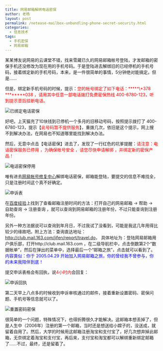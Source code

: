 ```yaml
---
title: 网易邮箱解绑电话密保
author: 老杨
layout: post
permalink: /netease-mailbox-unbundling-phone-secret-security.html
categories:
  - 信息技术
tags:
  - 手机密保
  - 网易邮箱
---
```

某某博友说网易的云课堂不错，找来雪藏已久的网易邮箱帐号登陆，才发邮箱的密保手机还没修改为现在用的手机号码。于是登陆进去解绑旧的已经停机的手机号码，接着绑定新的手机号码，本来，是一件很简单的事情，5分钟绝对能搞定。但是……  


  
但是，绑定新手机号码的时候，提示：<span style = "color:red;">您的帐号绑定了如下电话：\*****\*\\*\*378 \*\*\***\***038 ，请用其中任意一部电话拨打免费密保热线 400-6780-123，听到提示音后挂断电话。</span>

![ 已绑定电话密保 ][1]

好吧，上天猫充了10块钱到已停机一个多月的旧移动号码，按照提示拨打了 400-6780-123，提示【<span style = "color:red;">此号码暂不提供服务</span>】，重拨几次，依旧是这个提示，网上搜不到解决办法，在网易也不知道哪里能找到解决办法。

然后，无意中点击【电话密保】进去了，发现了一行红色的坑爹提醒：<span style = "color:red;">请注意：电话密保服务已停用 ，为确保帐号安全 ，请您尽快申请解绑 ，并绑定新的密保产品！</span>

![ 电话密保停用][2]

唯有进去<a href="https://mima.163.com" target="_blank">网易帐号修复中心</a>解绑电话密保，邮箱能登陆，要提交的信息不难找全，只是注册时间这个真不好确定。

![ 申诉表 ][3]

在<a href="http://jingyan.baidu.com/article/a3a3f8118f3b498da3eb8a5b.html" target="_blank">百度经验</a>上找到了查看邮箱注册时间的方法：打开自己的网易邮箱 -> 帮助 -> 自助查询 -> 注册查询 ，就可以查询到网易邮箱的注册年份，不过只能查询到注册年份。

另外一种方法据说可以查询到年月日，不过我试了没看到，可能是我这几年用得比较少的缘故吧。附上方法：查询直达地址：<a href="http://club.mail.163.com/jifen/report/travel.do" target="_blank">http://club.mail.163.com/jifen/report/travel.do</a>， 具体地址为：登陆网易邮箱用户俱乐部，打开http://club.mail.163.com ，在二级导航栏中，点击倒数第2个“数据帐单”，然后在弹出的菜单中，选择最后一个“邮箱之旅”，点击就可以看到了。<span style = "color:blue;">内容类似：你于 2005.04.29 开始加入网易邮箱之旅，你的曾经我不曾参与，你的未来我陪伴到底！</span>

提交申诉表格会有回执，说<span style = "color:red;">4小时内</span>会回复：

![ 申诉回执 ][4]

第二天早上八点多的时候收到申诉审核通过的邮件，接着重新设置密码、密保问题、手机号等信息就可以了。

![ 重置密码密保 ][5]

很简单的一个问题，特殊情况下，也得折腾很久才能解决。这邮箱本想丢掉了，但是人生中（2006年）注册的第一个邮箱，当时还是想送给小嫦子的，没送成，就留着自用了。然后，大学的时候用这邮箱注册淘宝和支付宝了，好几次想弃掉此邮箱，无奈绑定着淘宝和支付宝，再后来，支付宝和淘宝都可以解绑重新绑定邮箱了……不过，最终，还是留着了。

 [1]: http://cyhour.com/wp-content/uploads/2014/12/163-guangliansouji.jpg
 [2]: http://cyhour.com/wp-content/uploads/2014/12/163-dianhuamibao.png
 [3]: http://cyhour.com/wp-content/uploads/2014/12/163-shensu.jpg
 [4]: http://cyhour.com/wp-content/uploads/2014/12/163-huizhi.png
 [5]: http://cyhour.com/wp-content/uploads/2014/12/163-shenhetongguo.jpg